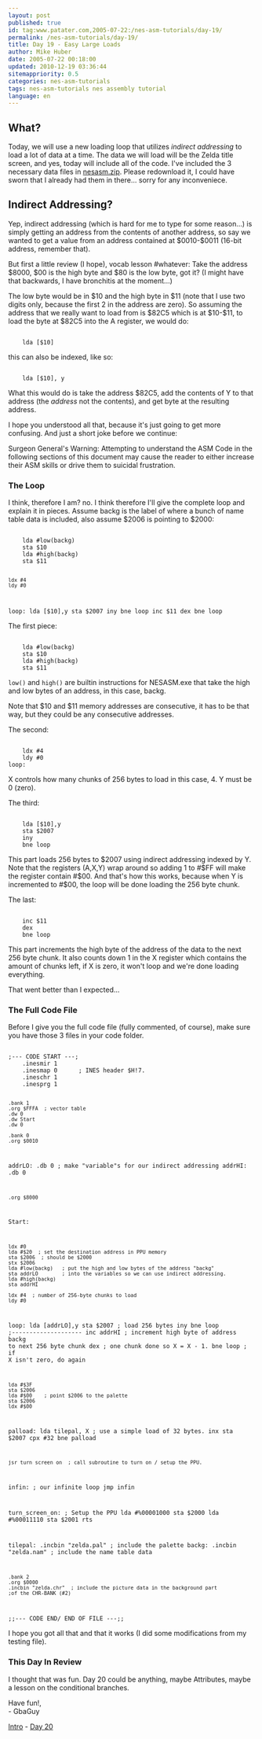```yaml
---
layout: post
published: true
id: tag:www.patater.com,2005-07-22:/nes-asm-tutorials/day-19/
permalink: /nes-asm-tutorials/day-19/
title: Day 19 - Easy Large Loads
author: Mike Huber
date: 2005-07-22 00:18:00
updated: 2010-12-19 03:36:44
sitemappriority: 0.5
categories: nes-asm-tutorials
tags: nes-asm-tutorials nes assembly tutorial
language: en
---
```

<h2>What?</h2>
<p>Today, we will use a new loading loop that utilizes <em>indirect addressing</em>
to load a lot of data at a time. The data we will load will be the Zelda title
screen, and yes, today will include all of the code. I've included the 3 necessary
data files in <a href="/gbaguy/nesasm.zip">nesasm.zip</a>. Please redownload it, I could
have sworn that I already had them in there... sorry for any inconveniece.</p>

<h2>Indirect Addressing?</h2>
<p>Yep, indirect addressing (which is hard for me to type for some reason...)
is simply getting an address from the contents of another address, so say we
wanted to get a value from an address contained at $0010-$0011 (16-bit address,
remember that).</p>

<p>But first a little review (I hope), vocab lesson #whatever: Take the address
$8000, $00 is the high byte and $80 is the low byte, got it?  (I might have
that backwards, I have bronchitis at the moment...)</p>

<p>The low byte would be in $10 and the high byte in $11 (note that I use two
digits only, because the first 2 in the address are zero). So assuming the address
that we really want to load from is $82C5 which is at $10-$11, to load the byte
at $82C5 into the A register, we would do:</p>
<code class="block">
    lda [$10]
</code>

<p>this can also be indexed, like so:</p>
<code class="block">
    lda [$10], y
</code>


<p>What this would do is take the address $82C5, add the contents of Y to that
address (the <em>address</em> not the contents), and get byte at the resulting
address.</p>

<p>I hope you understood all that, because it's just going to get more confusing.
And just a short joke before we continue:</p>

<div class="warning">
Surgeon General's Warning:
Attempting to understand the ASM Code in the following sections of this
document may cause the reader to either increase their ASM skills or drive them
to suicidal frustration.
</div>

<h3>The Loop</h3>
<p>I think, therefore I am? no. I think therefore I'll give the complete
loop and explain it in pieces. Assume backg is the label of where a bunch of
name table data is included, also assume $2006 is pointing to $2000:</p>
<code class="block">
    lda #low(backg)
    sta $10
    lda #high(backg)
    sta $11

    ldx #4
    ldy #0
loop:
    lda [$10],y
    sta $2007
    iny
    bne loop
    inc $11
    dex
    bne loop
</code>


<p>The first piece:</p>
<code class="block">
    lda #low(backg)
    sta $10
    lda #high(backg)
    sta $11
</code>


<p><code>low()</code> and <code>high()</code> are builtin instructions for
NESASM.exe that take the high and low bytes of an address, in this case,
backg.</p>

<p>Note that $10 and $11 memory addresses are consecutive, it has to be that
way, but they could be any consecutive addresses.</p>

<p>The second:</p>
<code class="block">
    ldx #4
    ldy #0
loop:
</code>


<p>X controls how many chunks of 256 bytes to load in this case, 4. Y must be 0 (zero).</p>

<p>The third:</p>
<code class="block">
    lda [$10],y
    sta $2007
    iny
    bne loop
</code>


<p>This part loads 256 bytes to $2007 using indirect addressing indexed by Y.
Note that the registers (A,X,Y) wrap around so adding 1 to #$FF will make the
register contain #$00. And that's how this works, because when Y is incremented
to #$00, the loop will be done loading the 256 byte chunk.</p>

<p>The last:</p>
<code class="block">
    inc $11
    dex
    bne loop
</code>

<p>This part increments the high byte of the address of the data to the next
256 byte chunk. It also counts down 1 in the X register which contains the
amount of chunks left, if X is zero, it won't loop and we're done loading
everything.</p>

<p>That went better than I expected...</p>

<h3>The Full Code File</h3>
<p>Before I give you the full code file (fully commented, of course), make sure
you have those 3 files in your code folder.</p>
<code class="block">
;--- CODE START ---;
    .inesmir 1
    .inesmap 0      ; INES header $H!7.
    .ineschr 1
    .inesprg 1

    .bank 1
    .org $FFFA  ; vector table
    .dw 0
    .dw Start
    .dw 0

    .bank 0
    .org $0010
addrLO: .db 0  ; make "variable"s for our indirect addressing
addrHI: .db 0

    .org $8000
Start:

    ldx #0
    lda #$20  ; set the destination address in PPU memory
    sta $2006  ; should be $2000
    stx $2006
    lda #low(backg)   ; put the high and low bytes of the address "backg"
    sta addrLO        ; into the variables so we can use indirect addressing.
    lda #high(backg)
    sta addrHI

    ldx #4  ; number of 256-byte chunks to load
    ldy #0
loop:
    lda [addrLO],y
    sta $2007     ; load 256 bytes
    iny
    bne loop
;--------------------
    inc addrHI  ; increment high byte of address backg to next 256 byte chunk
    dex        ; one chunk done so X = X - 1.
    bne loop   ; if X isn't zero, do again



    lda #$3F
    sta $2006
    lda #$00    ; point $2006 to the palette
    sta $2006
    ldx #$00
palload:
    lda tilepal, X     ; use a simple load of 32 bytes.
    inx
    sta $2007
    cpx #32
    bne palload

    jsr turn_screen_on  ; call subroutine to turn on / setup the PPU.

infin:              ; our infinite loop
    jmp infin

turn_screen_on:
    ; Setup the PPU
    lda #%00001000
    sta $2000
    lda #%00011110
    sta $2001
    rts

tilepal: .incbin "zelda.pal" ; include the palette
backg: .incbin "zelda.nam" ; include the name table data

    .bank 2
    .org $0000
    .incbin "zelda.chr"  ; include the picture data in the background part
    ;of the CHR-BANK (#2)
;;--- CODE END/ END OF FILE ---;;
</code>


<p>I hope you got all that and that it works (I did some modifications from my
testing file).</p>

<h3>This Day In Review</h3>

<p>I thought that was fun. Day 20 could be anything, maybe Attributes, maybe a
lesson on the conditional branches.</p>

<p>
    Have fun!,<br/>
        - GbaGuy
</p>

<div class="series-navigation">
<a href="/nes-asm-tutorials">Intro</a> - <a href="/nes-asm-tutorials/day-20/">Day 20</a>
</div>
